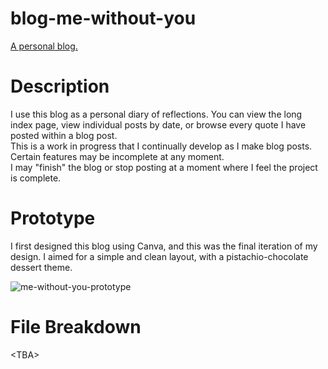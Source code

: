 # blog-me-without-you
[A personal blog.](https://fluffyponyy.github.io/blog-me-without-you/)

# Description

I use this blog as a personal diary of reflections. You can view the long index page, view individual posts by date, or browse every quote I have posted within a blog post. <br>
This is a work in progress that I continually develop as I make blog posts. Certain features may be incomplete at any moment. <br>
I may "finish" the blog or stop posting at a moment where I feel the project is complete.

# Prototype

I first designed this blog using Canva, and this was the final iteration of my design. I aimed for a simple and clean layout, with a pistachio-chocolate dessert theme. 

![me-without-you-prototype](https://github.com/user-attachments/assets/b85f6a23-ed41-4cee-b6cd-593079196159)

# File Breakdown

\<TBA\>
